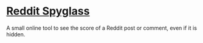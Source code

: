 # [Reddit Spyglass](https://beatso.github.io/RedditSpyglass/)
A small online tool to see the score of a Reddit post or comment, even if it is hidden.
